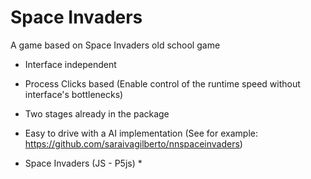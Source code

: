 # Space Invaders

A game based on Space Invaders old school game

* Interface independent
* Process Clicks based (Enable control of the runtime speed without interface's bottlenecks)
* Two stages already in the package
* Easy to drive with a AI implementation (See for example: https://github.com/saraivagilberto/nnspaceinvaders)

* Space Invaders (JS - P5js) *
